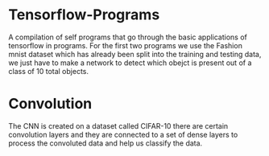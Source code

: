 # Tensorflow-Programs
A compilation of self programs that go through the basic applications of tensorflow in programs.
For the first two programs we use the Fashion mnist dataset which has already been split into the 
training and testing data, we just have to make a network to detect which obejct is present out of 
a class of 10 total objects.

# Convolution
The CNN is created on a dataset called CIFAR-10 there are certain convolution layers and they are
connected to a set of dense layers to process the convoluted data and help us classify the data.
